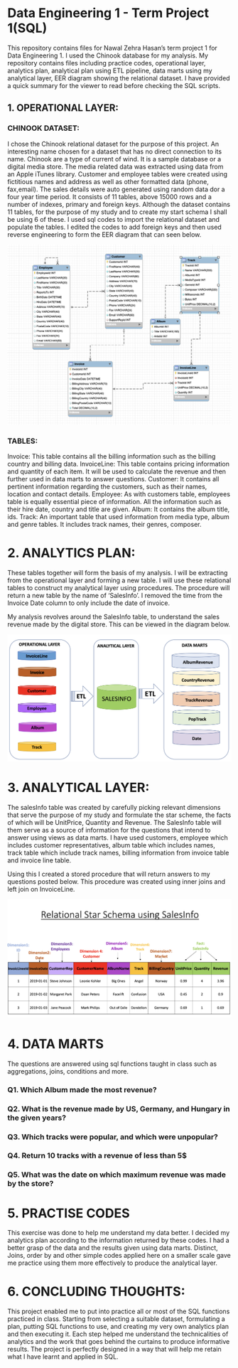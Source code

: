 # Data Engineering 1 - Term Project 1(SQL)

This repository contains files for Nawal Zehra Hasan’s term project 1 for Data Engineering 1. I used the Chinook database for my analysis. My repository contains files including practice codes, operational layer, analytics plan, analytical plan using ETL pipeline, data marts using my analytical layer, EER diagram showing the relational dataset. I have provided a quick summary for the viewer to read before checking the SQL scripts. 


## 1.	OPERATIONAL LAYER:

### CHINOOK DATASET: 
I chose the Chinook relational dataset for the purpose of this project. An interesting name chosen for a dataset that has no direct connection to its name. Chinook are a type of current of wind. It is a sample  database or a digital media store. The media related data was extracted using data  from an Apple iTunes library. Customer and employee tables were created using fictitious names and address as well as other formatted data (phone, fax,email). The sales details were auto generated using random data dor a four year time period. It consists of 11 tables, above 15000 rows and a number of indexes, primary and foreign keys. Although the dataset contains 11 tables, for the purpose of my study and to create my start schema I shall be using 6 of these. I used sql codes to import the relational dataset and populate the tables. I edited the codes to add foreign keys and then used reverse engineering to form the EER diagram that can seen below. 
<p align="center">
  <img src="https://github.com/nawalhasan/CEU_DE1-SQL-KNIME/blob/main/Term-Project-1/EER%20diagram.png" />
</p>

### TABLES:
Invoice: This table contains all the billing information such as the billing country and billing data.
InvoiceLine: This table contains pricing information and quantity of each item. It will be used to calculate the revenue and then further used in data marts to answer questions.
Customer: It contains all pertinent information regarding the customers, such as their names, location and contact details.
Employee: As with customers table, employees table is equally essential piece of information. All the information such as their hire date, country and title are given.
Album: It contains the album title, ids.
Track: An important table that used information from media type, album and genre tables. It includes track names, their genres, composer. 

# 2.	ANALYTICS PLAN:
These tables together will form the basis of my analysis. I will be extracting from the operational layer and forming a new table. I will use these relational tables to construct my analytical layer using procedures. The procedure will return a new table by the name of ‘SalesInfo’. I removed the time from the Invoice Date column to only include the date of invoice.

My analysis revolves around the SalesInfo table, to understand the sales revenue made by the digital store. This can be viewed in the diagram below.
<p align="center">
  <img src="https://github.com/nawalhasan/CEU_DE1-SQL-KNIME/blob/main/Term-Project-1/2.%20Analytics_plan.png" />
</p>

# 3.	ANALYTICAL LAYER:

The salesInfo table was created by carefully picking relevant dimensions that serve the purpose of my study and formulate the star scheme, the facts of which will be UnitPrice, Quantity and Revenue. The SalesInfo table will them serve as a source of information for the questions that intend to answer using views as data marts. I have used customers, employee which includes customer representatives, album table which includes names, track table which include track names, billing information from invoice table and invoice line table. 

Using this I created a stored procedure that will return answers to my questions posted below. This procedure was created using inner joins and left join on InvoiceLine. 

<p align="center">
  <img src="https://github.com/nawalhasan/CEU_DE1-SQL-KNIME/blob/main/Term-Project-1/Star_schema.png" />
</p>

# 4.	DATA MARTS
The questions are answered using sql functions taught in class such as aggregations, joins, conditions and more. 

### Q1. Which Album made the most revenue?
### Q2. What is the revenue made by US, Germany, and Hungary in the given years?
### Q3. Which tracks were popular, and which were unpopular?
### Q4. Return 10 tracks with a revenue of less than 5$
### Q5. What was the date on which maximum revenue was made by the store?


# 5.	PRACTISE CODES
This exercise was done to help me understand my data better. I decided my analytics plan according to the information returned by these codes. I had a better grasp of the data and the results given using data marts. Distinct, Joins, order by and other simple codes applied here on a smaller scale gave me practice using them more effectively to produce the analytical layer. 

# 6.	CONCLUDING THOUGHTS:

This project enabled me to put into practice all or most of the SQL functions practiced in class. Starting from selecting a suitable dataset, formulating a plan, putting SQL functions to use, and creating my very own analytics plan and then executing it. Each step helped me understand the technicalities of analytics and the work that goes behind the curtains to produce informative results. The project is perfectly designed in a way that will help me retain what I have learnt and applied in SQL.






